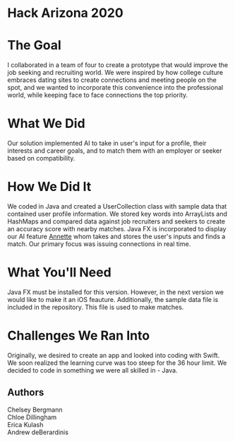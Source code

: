 # Hack Arizona 2020

# The Goal
I collaborated in a team of four to create a prototype that would improve the job seeking and recruiting world.
We were inspired by how college culture embraces dating sites to create connections and meeting people on the spot, and we wanted to incorporate this convenience into the professional world, while keeping face to face connections the top priority.

# What We Did
Our solution implemented AI to take in user's input for a profile, their interests and career goals, and to match them with an employer or seeker based on compatibility.

# How We Did It
We coded in Java and created a UserCollection class with sample data that contained user profile information. We stored key words into ArrayLists and HashMaps and compared data against job recruiters and seekers to create an accuracy score with nearby matches. Java FX is incorporated to display our AI feature [Annette](https://github.com/chelseybergmann/Hack-Arizona-2020/blob/master/Annette.png) whom takes and stores the user's inputs and finds a match. Our primary focus was issuing connections in real time.

# What You'll Need
Java FX must be installed for this version.  However, in the next version we would like to make it an iOS feauture.  Additionally, the sample data file is included in the repository.  This file is used to make matches.

# Challenges We Ran Into
Originally, we desired to create an app and looked into coding with Swift. We soon realized the learning curve was too steep for the 36 hour limit.  We decided to code in something we were all skilled in - Java.

## Authors
Chelsey Bergmann <br>
Chloe Dillingham <br>
Erica Kulash <br>
Andrew deBerardinis
